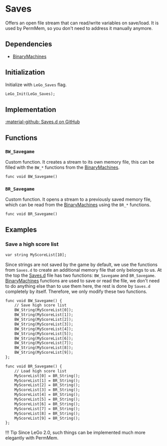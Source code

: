 # Saves
Offers an open file stream that can read/write variables on save/load. It is used by PermMem, so you don't need to address it manually anymore.

## Dependencies

- [BinaryMachines](../tools/binary_machines.md)

## Initialization
Initialize with `LeGo_Saves` flag.
```dae
LeGo_Init(LeGo_Saves);
```

## Implementation
[:material-github: Saves.d on GitHub](https://github.com/Lehona/LeGo/blob/dev/Saves.d)

## Functions

### `BW_Savegame`
Custom function. It creates a stream to its own memory file, this can be filled with the `BW_*` functions from the [BinaryMachines](../tools/binary_machines.md).
```dae
func void BW_Savegame()
```

### `BR_Savegame`
Custom function. It opens a stream to a previously saved memory file, which can be read from the [BinaryMachines](../tools/binary_machines.md) using the `BR_*` functions.
```dae
func void BR_Savegame()
```

## Examples

### Save a high score list
```dae
var string MyScoreList[10];
```

Since strings are not saved by the game by default, we use the functions from `Saves.d` to create an additional memory file that only belongs to us. At the top the [Saves.d](https://github.com/Lehona/LeGo/blob/dev/Saves.d) file has two functions: `BW_Savegame` and `BR_Savegame`. [BinaryMachines](../tools/binary_machines.md) functions are used to save or read the file, we don't need to do anything else than to use them here, the rest is done by `Saves.d` completely by itself. Therefore, we only modify these two functions.

```dae
func void BW_Savegame() {
    // Save high score list
    BW_String(MyScoreList[0]);
    BW_String(MyScoreList[1]);
    BW_String(MyScoreList[2]);
    BW_String(MyScoreList[3]);
    BW_String(MyScoreList[4]);
    BW_String(MyScoreList[5]);
    BW_String(MyScoreList[6]);
    BW_String(MyScoreList[7]);
    BW_String(MyScoreList[8]);
    BW_String(MyScoreList[9]);
};

func void BR_Savegame() {
    // Load high score list
    MyScoreList[0] = BR_String();
    MyScoreList[1] = BR_String();
    MyScoreList[2] = BR_String();
    MyScoreList[3] = BR_String();
    MyScoreList[4] = BR_String();
    MyScoreList[5] = BR_String();
    MyScoreList[6] = BR_String();
    MyScoreList[7] = BR_String();
    MyScoreList[8] = BR_String();
    MyScoreList[9] = BR_String();
};
```

!!! Tip
    Since LeGo 2.0, such things can be implemented much more elegantly with PermMem.